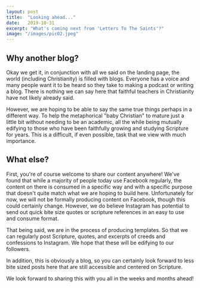 ```yaml
---
layout: post
title:  "Looking ahead..."
date:   2019-10-31
excerpt: "What's coming next from 'Letters To The Saints'?"
image: "/images/pic02.jpeg"
---
```


## Why another blog?
<p>Okay we get it, in conjunction with all we said on the landing page, the world (including Christianity) is filled with blogs. Everyone has a voice and many people want it to be heard so they take to making a podcast or writing a blog. There is nothing we can say here that faithful teachers in Christianity have not likely already said.</p>
<p>However, we are hoping to be able to say the same true things perhaps in a different way. To help the metaphorical "baby Christian" to mature just a little bit without needing to be an academic, all the while being mutually edifying to those who have been faithfully growing and studying Scripture for years. This is a difficult, if even possible, task that we view with much importance.</p>

## What else?
First, you're of course welcome to share our content anywhere! We've found that while a majority of people today use Facebook regularly, the content on there is consumed in a specific way and with a specific purpose that doesn't quite match what we are hoping to build here. Unfortunately for now, we will not be formally producing content on Facebook, though this could certainly change. However, we do believe Instagram has potential to send out quick bite size quotes or scripture references in an easy to use and consume format.

That being said, we are in the process of producing templates. So that we can regularly post Scripture, quotes, and excerpts of creeds and confessions to Instagram. We hope that these will be edifying to our followers.

In addition, this is obviously a blog, so you can certainly look forward to less bite sized posts here that are still accessible and centered on Scripture.

We look forward to sharing this with you all in the weeks and months ahead!
